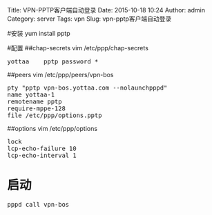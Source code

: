 Title: VPN-PPTP客户端自动登录
Date: 2015-10-18 10:24
Author: admin
Category: server
Tags: vpn
Slug: vpn-pptp客户端自动登录
 
#安装
    yum install pptp 

#配置
##chap-secrets
vim /etc/ppp/chap-secrets
<pre>
yottaa    pptp password * 
</pre>

##peers
vim /etc/ppp/peers/vpn-bos
<pre>
pty "pptp vpn-bos.yottaa.com --nolaunchpppd" 
name yottaa-1 
remotename pptp 
require-mppe-128 
file /etc/ppp/options.pptp 
</pre>

##options
vim /etc/ppp/options
<pre>
lock 
lcp-echo-failure 10 
lcp-echo-interval 1 
</pre>

# 启动
<pre>
pppd call vpn-bos
</pre> 
